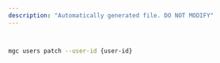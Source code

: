 ```yaml
---
description: "Automatically generated file. DO NOT MODIFY"
---
```


```bash


mgc users patch --user-id {user-id}

```